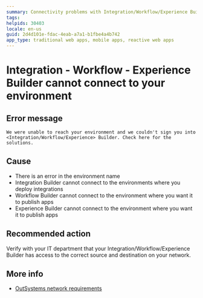 ```yaml
---
summary: Connectivity problems with Integration/Workflow/Experience Builder
tags:
helpids: 30403
locale: en-us
guid: 2d4d101e-fdac-4eab-a7a1-b1fbe4a4b742
app_type: traditional web apps, mobile apps, reactive web apps
---
```


# Integration - Workflow - Experience Builder cannot connect to your environment


## Error message

`We were unable to reach your environment and we couldn't sign you into <Integration/Workflow/Experience> Builder. Check here for the solutions.`

## Cause

* There is an error in the environment name
* Integration Builder cannot connect to the environments where you deploy integrations
* Workflow Builder cannot connect to the environment where you want it to publish apps 
* Experience Builder cannot connect to the environment where you want it to publish apps


## Recommended action

Verify with your IT department that your Integration/Workflow/Experience Builder has access to the correct source and destination on your network.

## More info
* [OutSystems network requirements](https://success.outsystems.com/Documentation/11/Setting_Up_OutSystems/OutSystems_network_requirements)

